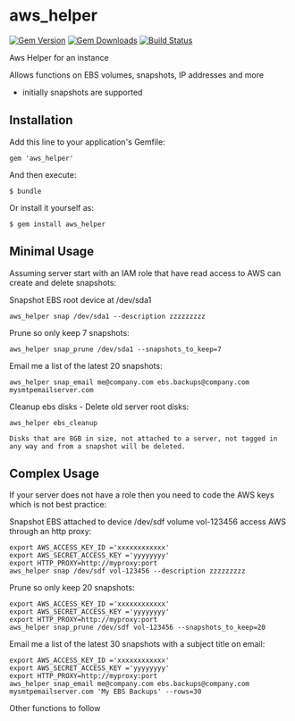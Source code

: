 # aws_helper

[![Gem Version](https://badge.fury.io/rb/aws_helper.svg)](http://badge.fury.io/rb/aws_helper)
[![Gem Downloads](http://ruby-gem-downloads-badge.herokuapp.com/aws_helper?type=total&color=brightgreen)](https://rubygems.org/gems/aws_helper)
[![Build Status](https://travis-ci.org/neillturner/aws_helper.png)](https://travis-ci.org/neillturner/aws_helper)

Aws Helper for an instance

Allows functions on EBS volumes, snapshots, IP addresses and more 
* initially snapshots are supported

## Installation

Add this line to your application's Gemfile:

    gem 'aws_helper'
    
And then execute:

    $ bundle

Or install it yourself as:

    $ gem install aws_helper

## Minimal Usage

Assuming server start with an IAM role that have read access to AWS can create and delete snapshots: 

Snapshot EBS root device at /dev/sda1

    aws_helper snap /dev/sda1 --description zzzzzzzzz

Prune so only keep 7 snapshots: 

    aws_helper snap_prune /dev/sda1 --snapshots_to_keep=7

Email me a list of the latest 20 snapshots:

    aws_helper snap_email me@company.com ebs.backups@company.com mysmtpemailserver.com

Cleanup ebs disks - Delete old server root disks:

    aws_helper ebs_cleanup

    Disks that are 8GB in size, not attached to a server, not tagged in any way and from a snapshot will be deleted.     

## Complex Usage

If your server does not have a role then you need to code the AWS keys which is not best practice:

Snapshot EBS attached to device /dev/sdf volume vol-123456 access AWS through an http proxy: 

    export AWS_ACCESS_KEY_ID ='xxxxxxxxxxxx'
    export AWS_SECRET_ACCESS_KEY ='yyyyyyyy'
    export HTTP_PROXY=http://myproxy:port
    aws_helper snap /dev/sdf vol-123456 --description zzzzzzzzz

Prune so only keep 20 snapshots: 

    export AWS_ACCESS_KEY_ID ='xxxxxxxxxxxx'
    export AWS_SECRET_ACCESS_KEY ='yyyyyyyy'
    export HTTP_PROXY=http://myproxy:port
    aws_helper snap_prune /dev/sdf vol-123456 --snapshots_to_keep=20

Email me a list of the latest 30 snapshots with a subject title on email:

    export AWS_ACCESS_KEY_ID ='xxxxxxxxxxxx'
    export AWS_SECRET_ACCESS_KEY ='yyyyyyyy'
    export HTTP_PROXY=http://myproxy:port
    aws_helper snap_email me@company.com ebs.backups@company.com mysmtpemailserver.com 'My EBS Backups' --rows=30
 
Other functions to follow     


